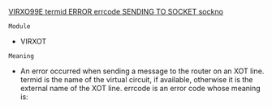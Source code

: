 [VIRXO99E termid ERROR errcode SENDING TO SOCKET sockno](https://virtel.readthedocs.io/en/latest/manuals/virtel/Virtel459MG/messages.html?highlight=VIRXO99E#VIRXO99E)

`Module`
- VIRXOT

`Meaning`
- An error occurred when sending a message to the router on an XOT line. termid is the name of the virtual circuit, if available, otherwise it is the external name of the XOT line. errcode is an error code whose meaning is:
